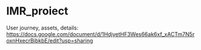 # IMR_proiect
User journey, assets, details:
https://docs.google.com/document/d/1HdjyetHF3Wes66ak6xf_xACTm7N5roxnHxecrBibkbE/edit?usp=sharing
